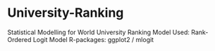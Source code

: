 # University-Ranking
Statistical Modelling for World University Ranking
Model Used: Rank-Ordered Logit Model
R-packages: ggplot2 / mlogit

